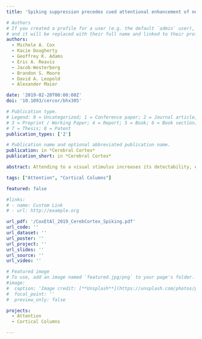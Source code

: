 ```yaml
---
title: 'Spiking suppression precedes cued attentional enhancement of neural responses in primary visual cortex'

# Authors
# If you created a profile for a user (e.g. the default `admin` user), write the username (folder name) here
# and it will be replaced with their full name and linked to their profile.
authors:
  - Michele A. Cox
  - Kacie Dougherty
  - Geoffrey K. Adams
  - Eric A. Reavis
  - Jacob-Westerberg
  - Brandon S. Moore
  - David A. Leopold
  - Alexander Maier

date: '2019-02-20T00:00:00Z'
doi: '10.1093/cercor/bhx305'

# Publication type.
# Legend: 0 = Uncategorized; 1 = Conference paper; 2 = Journal article;
# 3 = Preprint / Working Paper; 4 = Report; 5 = Book; 6 = Book section;
# 7 = Thesis; 8 = Patent
publication_types: ['2']

# Publication name and optional abbreviated publication name.
publication: in *Cerebral Cortex*
publication_short: in *Cerebral Cortex*

abstract: Attending to a visual stimulus increases its detectability, even if gaze is directed elsewhere. This covert attentional selection is known to enhance spiking across many brain areas, including the primary visual cortex (V1). Here we investigate the temporal dynamics of attention-related spiking changes in V1 of macaques performing a task that separates attentional selection from the onset of visual stimulation. We found that preceding attentional enhancement there was a sharp, transient decline in spiking following presentation of an attention-guiding cue. This disruption of V1 spiking was not observed in a task-naïve subject that passively observed the same stimulus sequence, suggesting that sensory activation is insufficient to cause suppression. Following this suppression, attended stimuli evoked more spiking than unattended stimuli, matching previous reports of attention-related activity in V1. Laminar analyses revealed a distinct pattern of activation in feedback-associated layers during both the cue-induced suppression and subsequent attentional enhancement. These findings suggest that top-down modulation of V1 spiking can be bidirectional and result in either suppression or enhancement of spiking responses.

tags: ["Attention", "Cortical Columns"]

featured: false

#links:
# - name: Custom Link
# - url: http://example.org

url_pdf: '/CoxEtAl_2019_CerebCortex_Spiking.pdf'
url_code: ''
url_dataset: ''
url_poster: ''
url_project: ''
url_slides: ''
url_source: ''
url_video: ''

# Featured image
# To use, add an image named `featured.jpg/png` to your page's folder.
#image:
#  caption: 'Image credit: [**Unsplash**](https://unsplash.com/photos/pLCdAaMFLTE)'
#  focal_point: ''
#  preview_only: false

projects:
  - Attention
  - Cortical Columns

---
```

